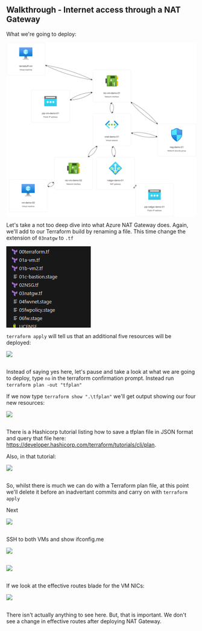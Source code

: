 ## Walkthrough  - Internet access through a NAT Gateway
What we're going to deploy:

<pre>
<img align="left" src="../images/deploy03.png"></br>
</pre>

Let's take a not too deep dive into what Azure NAT Gateway does.  Again, we'll add to our Terraform build by renaming a file.  This time change the extension of ```03natgw``` to ```.tf```

<pre>
<img align="left" src="../images/03-tf-file.png"></br>
</pre>

```terraform apply``` will tell us that an additional five resources will be deployed:

<pre>
<img align="left" src="../images/03-tf-apply.png"></br>
</pre>

Instead of saying yes here, let's pause and take a look at what we are going to deploy, type ```no``` in the terraform confirmation prompt.  Instead run
```terraform plan -out "tfplan"```

If we now type ```terraform show ".\tfplan"``` we'll get output showing our four new resources:

<pre>
<img align="left" src="../images/03-tform-show.png"></br>
</pre>

There is a Hashicorp tutorial listing how to save a tfplan file in JSON format and query that file here: https://developer.hashicorp.com/terraform/tutorials/cli/plan.  

Also, in that tutorial:

<pre>
<img align="left" src="../images/03-warning.png"></br>
</pre>

So, whilst there is much we can do with a Terraform plan file, at this point we'll delete it before an inadvertant commits and carry on with ```terraform apply```

Next

<pre>
<img align="left" src="../images/03-outputs.png"></br>
</pre>

SSH to both VMs and show ifconfig.me

<pre>
<img align="left" src="../images/03-ifconfig-1.png"></br>
</pre>

<pre>
<img align="left" src="../images/03-ifconfig-2.png"></br>
</pre>

If we look at the effective routes blade for the VM NICs:
<pre>
<img align="left" src="../images/03-effective-routes.png"></br>
</pre>

There isn't actually anything to see here.  But, that is important.  We don't see a change in effective routes after deploying NAT Gateway.